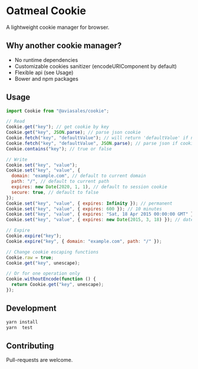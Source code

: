 # Oatmeal Cookie

A lightweight cookie manager for browser.

## Why another cookie manager?

- No runtime dependencies
- Customizable cookies sanitizer (encodeURIComponent by default)
- Flexible api (see Usage)
- Bower and npm packages

## Usage

```js
import Cookie from "@aviasales/cookie";

// Read
Cookie.get("key"); // get cookie by key
Cookie.get("key", JSON.parse); // parse json cookie
Cookie.fetch("key", "defaultValue"); // will return 'defaultValue' if no such cookie
Cookie.fetch("key", "defaultValue", JSON.parse); // parse json if cookie present
Cookie.contains("key"); // true or false

// Write
Cookie.set("key", "value");
Cookie.set("key", "value", {
  domain: "example.com", // default to current domain
  path: "/", // default to current path
  expires: new Date(2020, 1, 1), // default to session cookie
  secure: true, // default to false
});
Cookie.set("key", "value", { expires: Infinity }); // permanent
Cookie.set("key", "value", { expires: 600 }); // 10 minutes
Cookie.set("key", "value", { expires: "Sat, 18 Apr 2015 00:00:00 GMT" }); // valid date string
Cookie.set("key", "value", { expires: new Date(2015, 3, 18) }); // date object

// Expire
Cookie.expire("key");
Cookie.expire("key", { domain: "example.com", path: "/" });

// Change cookie escaping functions
Cookie.raw = true;
Cookie.get("key", unescape);

// Or for one operation only
Cookie.withoutEncode(function () {
  return Cookie.get("key", unescape);
});
```

## Development

```bash
yarn install
yarn  test
```

## Contributing

Pull-requests are welcome.
